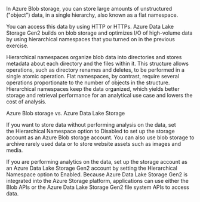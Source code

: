 In Azure Blob storage, you can store large amounts of unstructured ("object") data, in a single hierarchy, also known as a flat namespace.

You can access this data by using HTTP or HTTPs. Azure Data Lake Storage Gen2 builds on blob storage and optimizes I/O of high-volume data by using hierarchical namespaces that you turned on in the previous exercise.

Hierarchical namespaces organize blob data into directories and stores metadata about each directory and the files within it. This structure allows operations, such as directory renames and deletes, to be performed in a single atomic operation. Flat namespaces, by contrast, require several operations proportionate to the number of objects in the structure. Hierarchical namespaces keep the data organized, which yields better storage and retrieval performance for an analytical use case and lowers the cost of analysis.

Azure Blob storage vs. Azure Data Lake Storage

If you want to store data without performing analysis on the data, set the Hierarchical Namespace option to Disabled to set up the storage account as an Azure Blob storage account. You can also use blob storage to archive rarely used data or to store website assets such as images and media.

If you are performing analytics on the data, set up the storage account as an Azure Data Lake Storage Gen2 account by setting the Hierarchical Namespace option to Enabled. Because Azure Data Lake Storage Gen2 is integrated into the Azure Storage platform, applications can use either the Blob APIs or the Azure Data Lake Storage Gen2 file system APIs to access data.